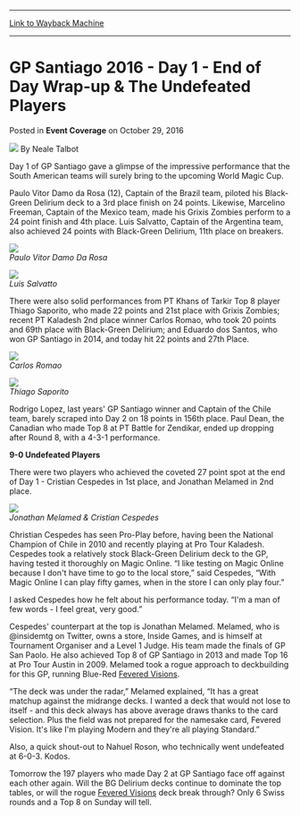 
---
[Link to Wayback Machine](https://web.archive.org/web/20161102105916/http://magic.wizards.com/en/events/coverage/gpsan16/end-of-day-wrap-up-and-the-undefeated-players-2016-10-29)

[_metadata_:author]:- "Neale Talbot"
[_metadata_:description]:- "Day 1 of GP Santiago gave a glimpse of the impressive performance that the South American teams will surely bring to the upcoming World Magic Cup.&#13; &#13; Paulo Vitor Damo da Rosa (12), Captain of the Brazil team, piloted his Black-Green Delirium deck to a 3rd place finish on 24 points. Likewise, Marcelino Freeman, Captain of the Mexico team, made his Grixis Zombies perform to a 24 point finish and 4th place. Luis Salvatto, Captain of the Argentina team, also achieved 24 points with Black-Green Delirium, 11th place on breakers."
[_metadata_:generator]:- "Drupal 7 (http://drupal.org)"
[_metadata_:node]:- "1085956"
[_metadata_:publish_date]:- "2016-10-29"
[_metadata_:source]:- "div-main-content"
[_metadata_:title]:- "GP Santiago 2016 - Day 1 - End of Day Wrap-up & The Undefeated Players"
[_metadata_:wayback_capture_timestamp]:- "2016-11-02 10:59:16"
[_metadata_:wayback_raw_url]:- "https://web.archive.org/web/20161102105916id_/http://magic.wizards.com/en/events/coverage/gpsan16/end-of-day-wrap-up-and-the-undefeated-players-2016-10-29"
[_metadata_:wayback_url]:- "http://magic.wizards.com/en/events/coverage/gpsan16/end-of-day-wrap-up-and-the-undefeated-players-2016-10-29"
---


GP Santiago 2016 - Day 1 - End of Day Wrap-up & The Undefeated Players
======================================================================



 Posted in **Event Coverage**
 on October 29, 2016 






![](https://media.magic.wizards.com/styles/auth_small/public/images/person/Neale.jpg)
By Neale Talbot











Day 1 of GP Santiago gave a glimpse of the impressive performance that the South American teams will surely bring to the upcoming World Magic Cup.


Paulo Vitor Damo da Rosa (12), Captain of the Brazil team, piloted his Black-Green Delirium deck to a 3rd place finish on 24 points. Likewise, Marcelino Freeman, Captain of the Mexico team, made his Grixis Zombies perform to a 24 point finish and 4th place. Luis Salvatto, Captain of the Argentina team, also achieved 24 points with Black-Green Delirium, 11th place on breakers.


**![](https://media.wizards.com/2016/events/gpsan16/R9_Paulo_VDDR.jpg)**  
*Paulo Vitor Damo Da Rosa*


![](https://media.wizards.com/2016/events/gpsan16/R9_Luis_Salvatto.jpg)  
*Luis Salvatto*


There were also solid performances from PT Khans of Tarkir Top 8 player Thiago Saporito, who made 22 points and 21st place with Grixis Zombies; recent PT Kaladesh 2nd place winner Carlos Romao, who took 20 points and 69th place with Black-Green Delirium; and Eduardo dos Santos, who won GP Santiago in 2014, and today hit 22 points and 27th Place.


![](https://media.wizards.com/2016/events/gpsan16/R5_Carlos_Romao.jpg)  
*Carlos Romao*


![](https://media.wizards.com/2016/events/gpsan16/R5_Thiago_Saporito.jpg)  
*Thiago Saporito*


Rodrigo Lopez, last years' GP Santiago winner and Captain of the Chile team, barely scraped into Day 2 on 18 points in 156th place. Paul Dean, the Canadian who made Top 8 at PT Battle for Zendikar, ended up dropping after Round 8, with a 4-3-1 performance.


**9-0 Undefeated Players**


There were two players who achieved the coveted 27 point spot at the end of Day 1 - Cristian Cespedes in 1st place, and Jonathan Melamed in 2nd place.


**![](https://media.wizards.com/2016/events/gpsan16/GPSantiago16_Unfeated_Melamed-Left_Cespedes-Right.jpg)**  
*Jonathan Melamed & Cristian Cespedes*


Christian Cespedes has seen Pro-Play before, having been the National Champion of Chile in 2010 and recently playing at Pro Tour Kaladesh. Cespedes took a relatively stock Black-Green Delirium deck to the GP, having tested it thoroughly on Magic Online. “I like testing on Magic Online because I don't have time to go to the local store,” said Cespedes, “With Magic Online I can play fifty games, when in the store I can only play four.”


I asked Cespedes how he felt about his performance today. “I'm a man of few words - I feel great, very good.”


Cespedes' counterpart at the top is Jonathan Melamed. Melamed, who is @insidemtg on Twitter, owns a store, Inside Games, and is himself at Tournament Organiser and a Level 1 Judge. His team made the finals of GP San Paolo. He also achieved Top 8 of GP Santiago in 2013 and made Top 16 at Pro Tour Austin in 2009. Melamed took a rogue approach to deckbuilding for this GP, running Blue-Red [Fevered Visions](http://gatherer.wizards.com/Pages/Card/Details.aspx?name=Fevered+Visions).


“The deck was under the radar,” Melamed explained, “It has a great matchup against the midrange decks. I wanted a deck that would not lose to itself - and this deck always has above average draws thanks to the card selection. Plus the field was not prepared for the namesake card, Fevered Vision. It's like I'm playing Modern and they're all playing Standard.”


Also, a quick shout-out to Nahuel Roson, who technically went undefeated at 6-0-3. Kodos.


Tomorrow the 197 players who made Day 2 at GP Santiago face off against each other again. Will the BG Delirium decks continue to dominate the top tables, or will the rogue [Fevered Visions](http://gatherer.wizards.com/Pages/Card/Details.aspx?name=Fevered+Visions) deck break through? Only 6 Swiss rounds and a Top 8 on Sunday will tell.







